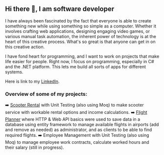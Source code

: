 ## Hi there 👋, I am software developer

I have always been fascinated by the fact that everyone is able to create something new while using something so simple as a computer. Whether it involves crafting web applications, designing engaging video games, or various manual task automation, the inherent power of technology is at the heart of this creative process. What's so great is that anyone can get in on this creative action.

I have fond heart for programming, and I want to work on projects that make life easier for people. Right now, I focus on programming, especially in C# and the .NET platform. This lets me build all sorts of apps for different systems.

Here is link to my [LinkedIn](https://www.linkedin.com/in/ligavilumsone/).

### Overview of some of my projects:
:arrow_right: [Scooter Rental](https://github.com/LigaV123/Scooter_Rental) with Unit Testing (also using Moq) to make scooter service with workable rental options and income calculations.
:arrow_right: [Flight Planner]() where HTTP & Web API basics were used to save data in a database using entity framework to manage available flights in airports (add and remove as needed) as administrator, and as clients to be able to find required flights.
:arrow_right: Employee Management with Unit Testing (also using Moq) to manage employee work contracts, calculate worked hours and their salary (still in progress).
